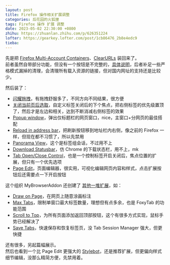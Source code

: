 ```yaml
---
layout: post
title: Firefox 操作相关扩展调整
categories: 后花园的火狐狸
tags: Firefox 操作 扩展 调整
date: 2023-05-02 22:30:00 +0800
zhihu: https://zhuanlan.zhihu.com/p/626351224
lofter: https://gearkey.lofter.com/post/1cb86476_2b8e4edc9
tieba: 
---
```


先是把 [Firefox Multi-Account Containers](https://addons.mozilla.org/zh-CN/firefox/addon/multi-account-containers/)、[ClearURLs](https://addons.mozilla.org/zh-CN/firefox/addon/clearurls/) 装回来了。  
前者虽然自带部分功能，但没有一个按钮是不完整的，[具体说明](https://support.mozilla.org/zh-CN/kb/%E7%AE%80%E4%BB%8B%E5%AE%B9%E5%99%A8%E5%8A%9F%E8%83%BD)，后者补足一些严格模式漏掉的清理，会清理所有载入资源的链接，但对国内网址的支持还是比较少。

然后装了：

+ [闪耀拖拽](https://addons.mozilla.org/zh-CN/firefox/addon/glitterdrag/)，有拖拽舒服多了，不同方向不同结果，很方便
+ [关闭当前页后选取](https://addons.mozilla.org/zh-CN/firefox/addon/select-after-closing-current/)，自定义标签关闭后的下个焦点，把右侧标签的优先级置顶了，然后才是左边和相关，达到不断消减右侧标签的效果
+ [Popup window](https://addons.mozilla.org/zh-CN/firefox/addon/popup-window/)，弹出仅标题栏的网页窗口，nice，主窗口+分网页的最佳搭配
+ [Reload in address bar](https://addons.mozilla.org/zh-CN/firefox/addon/reload-in-address-bar/)，把刷新按钮移到地址栏内右侧，像之前的 Firefox 一样，但现在都不习惯了，所以先禁用
+ [Panorama View](https://addons.mozilla.org/zh-CN/firefox/addon/panorama-view/)，这个是标签组会话，不过用不上
+ [Download Statusbar](https://addons.mozilla.org/zh-CN/firefox/addon/download-statusbar-webext/)，仿 Chrome 的下载状态栏，用不上，mk
+ [Tab Open/Close Control](https://addons.mozilla.org/zh-CN/firefox/addon/tab-open-close-control/)，也是一个控制标签开启关闭后，焦点位置的扩展，但只有一个优先选项
+ [Page Edit](https://addons.mozilla.org/zh-CN/firefox/addon/page-edit-design-mode/)，页面编辑器，很实用，可视化编辑网页内容和样式，点击扩展按钮后还需要点一下开启按钮

这个组织 MyBrowserAddon 还创建了 [其他一堆扩展](https://mybrowseraddon.com/)，如：

+ [Draw on Page](https://addons.mozilla.org/zh-CN/firefox/addon/draw-on-page/)，在网页上随意涂画标注
+ [Max Tabs](https://addons.mozilla.org/zh-CN/firefox/addon/max-tabs-web-ext/)，限制单窗口最大标签数量，理想但有点多余，也是 FoxyTab 的功能范围
+ [Scroll to Top](https://addons.mozilla.org/zh-CN/firefox/addon/scroll-to-top-webext/)，为所有页面添加返回顶部按钮，这个有很多方式实现，鼠标手势已经解决了
+ [Save Tabs](https://addons.mozilla.org/zh-CN/firefox/addon/save-tabs-webextension/)，快速保存和恢复标签页，没 Tab Session Manager 强大，但更快捷

还有很多，另起篇幅展示。  
然后也看到一个比 Page Edit 更强大的 [Stylebot](https://addons.mozilla.org/zh-CN/firefox/addon/stylebot-web/)，还是推荐扩展，但更偏向样式细节编辑，没那么精简方便，先禁用着。